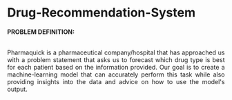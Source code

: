 # Drug-Recommendation-System

**PROBLEM DEFINITION:**
<br>
<br>
<p align="justify">
Pharmaquick is a pharmaceutical company/hospital that has approached us with a
problem statement that asks us to forecast which drug type is best for each
patient based on the information provided.
Our goal is to create a machine-learning model that can accurately perform
this task while also providing insights into the data and advice on how to use
the model's output.</p>
